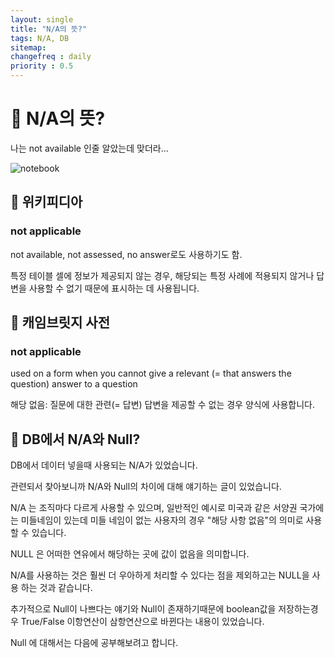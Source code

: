 ```yaml
---
layout: single
title: "N/A의 뜻?"
tags: N/A, DB
sitemap:
changefreq : daily
priority : 0.5
---
```


# 📘 N/A의 뜻?

나는 not available 인줄 알았는데 맞더라...  

![notebook](https://user-images.githubusercontent.com/55569476/192435328-b537d283-eab5-4d6a-85ea-e217dac7f14e.jpg)


## 📖 위키피디아

### not applicable

not available, not assessed, no answer로도 사용하기도 함.  

특정 테이블 셀에 정보가 제공되지 않는 경우, 해당되는 특정 사례에 적용되지 않거나 답변을 사용할 수 없기 때문에 표시하는 데 사용됩니다. 


## 📖 캐임브릿지 사전

### not applicable

used on a form when you cannot give a relevant (= that answers the question) answer to a question  

해당 없음: 질문에 대한 관련(= 답변) 답변을 제공할 수 없는 경우 양식에 사용합니다.


## 📖 DB에서 N/A와 Null?  

DB에서 데이터 넣을때 사용되는 N/A가 있었습니다.  

관련되서 찾아보니까 N/A와 Null의 차이에 대해 얘기하는 글이 있었습니다.  

N/A 는 조직마다 다르게 사용할 수 있으며, 일반적인 예시로 미국과 같은 서양권 국가에는 미들네임이 있는데 미들 네임이 없는 사용자의 경우 "해당 사항 없음"의 의미로 사용할 수 있습니다.  

NULL 은 어떠한 연유에서 해당하는 곳에 값이 없음을 의미합니다.  

N/A를 사용하는 것은 훨씬 더 우아하게 처리할 수 있다는 점을 제외하고는 NULL을 사용 하는 것과 같습니다.  

추가적으로 Null이 나쁘다는 얘기와 Null이 존재하기때문에 boolean값을 저장하는경우 True/False 이항연산이 삼항연산으로 바뀐다는 내용이 있었습니다.  

Null 에 대해서는 다음에 공부해보려고 합니다.  

<br>  










